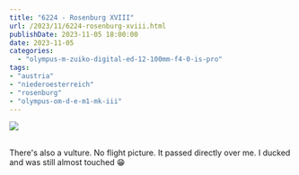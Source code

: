 ```yaml
---
title: "6224 - Rosenburg XVIII"
url: /2023/11/6224-rosenburg-xviii.html
publishDate: 2023-11-05 18:00:00
date: 2023-11-05
categories:
  - "olympus-m-zuiko-digital-ed-12-100mm-f4-0-is-pro"
tags:
- "austria"
- "niederoesterreich"
- "rosenburg"
- "olympus-om-d-e-m1-mk-iii"
---
```

<div class="container">
<div class="center"><a target="_blank" href="https://d25zfm9zpd7gm5.cloudfront.net/1200x1200/2020/20200601_104839-ORF_DxO_DeepPRIME_lr.jpg"><img class="webfeedsFeaturedVisual" src="https://d25zfm9zpd7gm5.cloudfront.net/0600x0600/2020/20200601_104839-ORF_DxO_DeepPRIME_lr.jpg" /></a></div>
</div>
<br />

There's also a vulture. No flight picture. It passed
directly over me. I ducked and was still almost touched
:grin:
